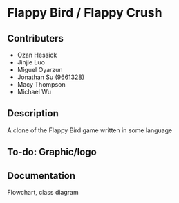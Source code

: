 # Flappy Bird / Flappy Crush
## Contributers
+ Ozan Hessick
+ Jinjie Luo
+ Miguel Oyarzun
+ Jonathan Su [(9661328)]()
+ Macy Thompson
+ Michael Wu

## Description

A clone of the Flappy Bird game written in some language

## To-do: Graphic/logo

## Documentation

Flowchart, class diagram
